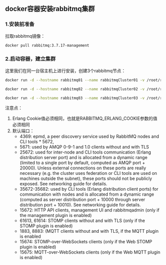 ## docker容器安装rabbitmq集群

### 1.安装前准备

拉取rabbitmq镜像：


```bash
docker pull rabbitmq:3.7.17-management
```

### 2.启动容器，建立集群

这里我们在同一台宿主机上进行安装，创建3个rabbitmq节点：

```bash
docker run -d --hostname rabbitmq01 --name rabbitmqCluster01 -v /root/rabbitmqcluster/rabbitmq01:/var/lib/rabbitmq -p 15672:15672 -p 5672:5672  -p 15674:15674 -p 15670:15670 -e RABBITMQ_ERLANG_COOKIE='rabbitmqCookie' rabbitmq:3.7.17-management

docker run -d --hostname rabbitmq02 --name rabbitmqCluster02 -v /root/rabbitmqcluster/rabbitmq02:/var/lib/rabbitmq -p 15682:15672 -p 5682:5672 -p 15684:15674 -p 15680:15670 -e RABBITMQ_ERLANG_COOKIE='rabbitmqCookie'  --link rabbitmqCluster01:rabbitmq01 rabbitmq:3.7.17-management

docker run -d --hostname rabbitmq03 --name rabbitmqCluster03 -v /root/rabbitmqcluster/rabbitmq03:/var/lib/rabbitmq -p 15692:15672 -p 5692:5672 -p 15694:15674 -p 15690:15670 -e RABBITMQ_ERLANG_COOKIE='rabbitmqCookie'  --link rabbitmqCluster01:rabbitmq01 --link rabbitmqCluster02:rabbitmq02  rabbitmq:3.7.17-management
```

注意点：

1. Erlang Cookie值必须相同，也就是RABBITMQ_ERLANG_COOKIE参数的值必须相同
2. 默认端口：
    - 4369: epmd, a peer discovery service used by RabbitMQ nodes and CLI tools * 5672, 
    - 5671: used by AMQP 0-9-1 and 1.0 clients without and with TLS
    - 25672: used for inter-node and CLI tools communication (Erlang distribution server port) and is allocated from a dynamic range (limited to a single port by default, computed as AMQP port + 20000). Unless external connections on these ports are really necessary (e.g. the cluster uses federation or CLI tools are used on machines outside the subnet), these ports should not be publicly exposed. See networking guide for details.
    - 35672-35682: used by CLI tools (Erlang distribution client ports) for communication with nodes and is allocated from a dynamic range (computed as server distribution port + 10000 through server distribution port + 10010). See networking guide for details.
    - 15672: HTTP API clients, management UI and rabbitmqadmin (only if the management plugin is enabled)
    - 61613, 61614: STOMP clients without and with TLS (only if the STOMP plugin is enabled)
    - 1883, 8883: (MQTT clients without and with TLS, if the MQTT plugin is enabled
    - 15674: STOMP-over-WebSockets clients (only if the Web STOMP plugin is enabled)
    - 15675: MQTT-over-WebSockets clients (only if the Web MQTT plugin is enabled)